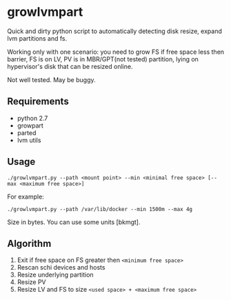 # growlvmpart
Quick and dirty python script to automatically detecting disk resize, expand lvm partitions and fs.

Working only with one scenario: you need to grow FS if free space less then barrier, FS is on LV, PV is in MBR/GPT(not tested) partition, lying on hypervisor's disk that can be resized online.

Not well tested. May be buggy.

## Requirements
* python 2.7
* growpart
* parted
* lvm utils

## Usage

```
./growlvmpart.py --path <mount point> --min <minimal free space> [--max <maximum free space>]
```
For example:
```
./growlvmpart.py --path /var/lib/docker --min 1500m --max 4g
```
Size in bytes. You can use some units [bkmgt].

## Algorithm
1. Exit if free space on FS greater then ```<minimum free space>```
2. Rescan schi devices and hosts
3. Resize underlying partition
4. Resize PV
5. Resize LV and FS to size ```<used space> + <maximum free space>```
